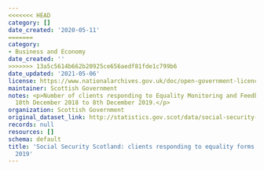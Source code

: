 ```yaml
---
<<<<<<< HEAD
category: []
date_created: '2020-05-11'
=======
category:
- Business and Economy
date_created: ''
>>>>>>> 13a5c5614b662b20925ce656aedf81fde1c799b6
date_updated: '2021-05-06'
license: https://www.nationalarchives.gov.uk/doc/open-government-licence/version/3/
maintainer: Scottish Government
notes: <p>Number of clients responding to Equality Monitoring and Feedback forms from
  10th December 2018 to 8th December 2019.</p>
organization: Scottish Government
original_dataset_link: http://statistics.gov.scot/data/social-security-scotland-clients-responding-to-equality-forms-to-december-2019
records: null
resources: []
schema: default
title: 'Social Security Scotland: clients responding to equality forms to December
  2019'
---
```

